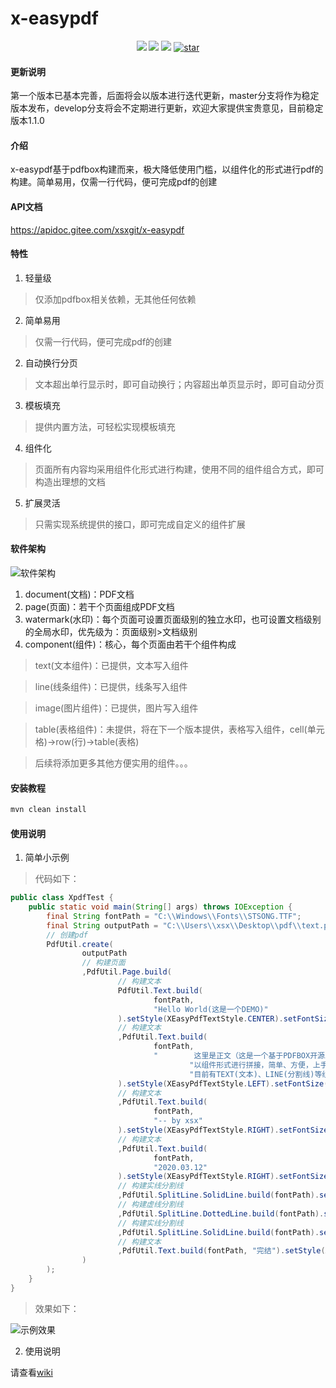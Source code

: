 # x-easypdf

<p align="center">
    <img src="https://img.shields.io/badge/JDK-1.8+-green.svg" />
    <img src="https://img.shields.io/badge/Current%20Version-v1.1.0-brightgreen" />
    <img src="https://img.shields.io/:License-MulanPSL-yellowgreen.svg" />
    <a href='https://gitee.com/xsxgit/x-easypdf/stargazers'>
        <img src='https://gitee.com/xsxgit/x-easypdf/badge/star.svg?theme=dark' alt='star' />
    </a>
</p>

#### 更新说明
第一个版本已基本完善，后面将会以版本进行迭代更新，master分支将作为稳定版本发布，develop分支将会不定期进行更新，欢迎大家提供宝贵意见，目前稳定版本1.1.0

#### 介绍
x-easypdf基于pdfbox构建而来，极大降低使用门槛，以组件化的形式进行pdf的构建。简单易用，仅需一行代码，便可完成pdf的创建

#### API文档
https://apidoc.gitee.com/xsxgit/x-easypdf

#### 特性
1. 轻量级
> 仅添加pdfbox相关依赖，无其他任何依赖
2. 简单易用
> 仅需一行代码，便可完成pdf的创建
2. 自动换行分页
> 文本超出单行显示时，即可自动换行；内容超出单页显示时，即可自动分页
3. 模板填充
> 提供内置方法，可轻松实现模板填充
4. 组件化
> 页面所有内容均采用组件化形式进行构建，使用不同的组件组合方式，即可构造出理想的文档
5. 扩展灵活
> 只需实现系统提供的接口，即可完成自定义的组件扩展

#### 软件架构

![软件架构](https://images.gitee.com/uploads/images/2020/0331/134211_0652923a_1494292.png "xpdf整体架构.png")

1. document(文档)：PDF文档
2. page(页面)：若干个页面组成PDF文档
3. watermark(水印)：每个页面可设置页面级别的独立水印，也可设置文档级别的全局水印，优先级为：页面级别>文档级别
3. component(组件)：核心，每个页面由若干个组件构成
> text(文本组件)：已提供，文本写入组件

> line(线条组件)：已提供，线条写入组件

> image(图片组件)：已提供，图片写入组件

> table(表格组件)：未提供，将在下一个版本提供，表格写入组件，cell(单元格)->row(行)->table(表格)

> 后续将添加更多其他方便实用的组件。。。

#### 安装教程
```cmd
mvn clean install
```

#### 使用说明
1. 简单小示例
> 代码如下：
```java
public class XpdfTest {
    public static void main(String[] args) throws IOException {
        final String fontPath = "C:\\Windows\\Fonts\\STSONG.TTF";
        final String outputPath = "C:\\Users\\xsx\\Desktop\\pdf\\text.pdf";
        // 创建pdf
        PdfUtil.create(
                outputPath
                // 构建页面
                ,PdfUtil.Page.build(
                        // 构建文本
                        PdfUtil.Text.build(
                                fontPath,
                                "Hello World(这是一个DEMO)"
                        ).setStyle(XEasyPdfTextStyle.CENTER).setFontSize(20F).setMargin(10F)
                        // 构建文本
                        ,PdfUtil.Text.build(
                                fontPath,
                                "        这里是正文（这是一个基于PDFBOX开源工具，专注于PDF文件导出功能，" +
                                        "以组件形式进行拼接，简单、方便，上手及其容易，" +
                                        "目前有TEXT(文本)、LINE(分割线)等组件，后续还会补充更多组件，满足各种需求）。"
                        ).setStyle(XEasyPdfTextStyle.LEFT).setFontSize(14F).setMargin(10F)
                        // 构建文本
                        ,PdfUtil.Text.build(
                                fontPath,
                                "-- by xsx"
                        ).setStyle(XEasyPdfTextStyle.RIGHT).setFontSize(12F).setMarginTop(10F).setMarginRight(10F)
                        // 构建文本
                        ,PdfUtil.Text.build(
                                fontPath,
                                "2020.03.12"
                        ).setStyle(XEasyPdfTextStyle.RIGHT).setFontSize(12F).setMarginTop(10F).setMarginRight(10F)
                        // 构建实线分割线
                        ,PdfUtil.SplitLine.SolidLine.build(fontPath).setMarginTop(10F)
                        // 构建虚线分割线
                        ,PdfUtil.SplitLine.DottedLine.build(fontPath).setLineLength(10F).setMarginTop(10F).setLineWidth(10F)
                        // 构建实线分割线
                        ,PdfUtil.SplitLine.SolidLine.build(fontPath).setMarginTop(10F)
                        // 构建文本
                        ,PdfUtil.Text.build(fontPath, "完结").setStyle(XEasyPdfTextStyle.CENTER)
                )
        );
    }
}
```

> 效果如下：

![示例效果](https://images.gitee.com/uploads/images/2020/0326/113340_f421727f_1494292.png "pdf.png")

2. 使用说明

请查看[wiki](https://gitee.com/xsxgit/x-easypdf/wikis/pages)